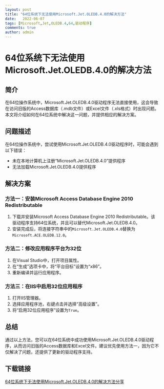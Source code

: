 ```yaml
---
layout: post
title: "64位系统下无法使用Microsoft.Jet.OLEDB.4.0的解决方法"
date:   2022-06-07
tags: [Microsoft,Jet,OLEDB.4,64,驱动程序]
comments: true
author: admin
---
```

# 64位系统下无法使用Microsoft.Jet.OLEDB.4.0的解决方法

## 简介

在64位操作系统中，Microsoft.Jet.OLEDB.4.0驱动程序无法直接使用，这会导致在访问旧版的Access数据库（.mdb文件）或Excel文件（.xls格式）时出现问题。本文将介绍如何在64位系统中解决这一问题，并提供相应的解决方案。

## 问题描述

在64位操作系统中，尝试使用Microsoft.Jet.OLEDB.4.0驱动程序时，可能会遇到以下错误：

- 未在本地计算机上注册“Microsoft.Jet.OLEDB.4.0”提供程序
- 无法加载Microsoft.Jet.OLEDB.4.0提供程序

## 解决方案

### 方法一：安装Microsoft Access Database Engine 2010 Redistributable

1. 下载并安装Microsoft Access Database Engine 2010 Redistributable。该驱动程序支持64位系统，并且可以替代Microsoft.Jet.OLEDB.4.0。
2. 安装完成后，将连接字符串中的`Microsoft.Jet.OLEDB.4.0`替换为`Microsoft.ACE.OLEDB.12.0`。

### 方法二：修改应用程序平台为32位

1. 在Visual Studio中，打开项目属性。
2. 在“生成”选项卡中，将“平台目标”设置为“x86”。
3. 重新编译并运行应用程序。

### 方法三：在IIS中启用32位应用程序

1. 打开IIS管理器。
2. 选择应用程序池，右键点击并选择“高级设置”。
3. 将“启用32位应用程序”设置为`True`。

## 总结

通过以上方法，您可以在64位系统中成功使用Microsoft.Jet.OLEDB.4.0驱动程序，从而访问旧版的Access数据库和Excel文件。建议优先使用方法一，因为它不仅解决了问题，还提供了更新的驱动程序支持。

## 下载链接

[64位系统下无法使用Microsoft.Jet.OLEDB.4.0的解决方法分享](https://pan.quark.cn/s/233f2caa8579)